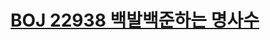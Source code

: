# [BOJ 22938 백발백준하는 명사수](https://www.acmicpc.net/problem/22938)
<!--tags: geom, math, pythagoras thm-->
